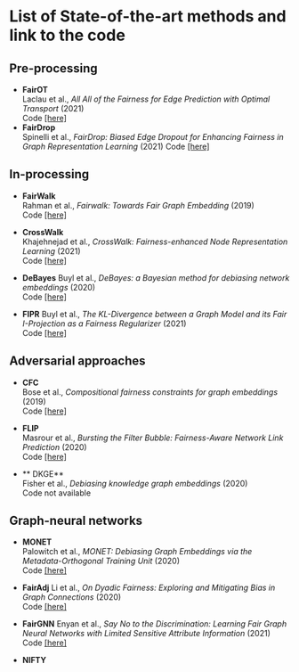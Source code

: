 # List of State-of-the-art methods and link to the code 


## Pre-processing 

- **FairOT**  
Laclau et al., *All All of the Fairness for Edge Prediction with Optimal Transport* (2021)  
Code [[here]](https://github.com/laclauc/FairGraph)
- **FairDrop**  
Spinelli et al., *FairDrop: Biased Edge Dropout for Enhancing Fairness in Graph Representation Learning* (2021)
Code [[here]](https://github.com/ispamm/FairDrop) 

## In-processing 

- **FairWalk**  
Rahman et al., *Fairwalk: Towards Fair Graph Embedding* (2019)  
Code [[here]](https://github.com/urielsinger/fairwalk) 

- **CrossWalk**  
Khajehnejad et al., *CrossWalk: Fairness-enhanced Node Representation Learning* (2021)  
Code [[here]](https://github.com/ahmadkhajehnejad/CrossWalk) 

- **DeBayes**
Buyl et al., *DeBayes: a Bayesian method for debiasing network embeddings* (2020)  
Code [[here]](https://github.com/aida-ugent/DeBayes) 

- **FIPR** 
Buyl et al., *The KL-Divergence between a Graph Model and its Fair I-Projection as a Fairness Regularizer* (2021)  
Code [[here]](https://github.com/aida-ugent/FIPR)

## Adversarial approaches

- **CFC**  
Bose et al., *Compositional fairness constraints for graph embeddings* (2019)  
Code [[here]](https://github.com/joeybose/Flexible-Fairness-Constraints)

- **FLIP**  
Masrour et al., *Bursting the Filter Bubble: Fairness-Aware            Network Link Prediction* (2020)  
Code [[here]](https://github.com/farzmas/FLIP)  

- ** DKGE**  
Fisher et al., *Debiasing knowledge graph embeddings* (2020)  
Code not available  

## Graph-neural networks 

- **MONET**  
Palowitch et al., *MONET: Debiasing Graph Embeddings via the Metadata-Orthogonal Training Unit* (2020)  
Code [[here]](https://github.com/google-research/google-research/tree/master/graph_embedding/monet)  

- **FairAdj**
Li et al., *On Dyadic Fairness: Exploring and Mitigating Bias in Graph Connections* (2020)  
Code [[here]](https://github.com/brandeis-machine-learning/FairAdj)  

- **FairGNN**
Enyan et al., *Say No to the Discrimination: Learning Fair Graph Neural Networks with Limited Sensitive Attribute Information* (2021)  
Code [[here]](https://github.com/EnyanDai/FairGNN)  

- **NIFTY**

